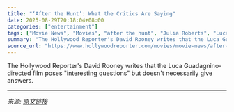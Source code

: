```yaml
---
title: "‘After the Hunt’: What the Critics Are Saying"
date: 2025-08-29T20:18:04+08:00
categories: ["entertainment"]
tags: ["Movie News", "Movies", "after the hunt", "Julia Roberts", "Luca Guadagnino", "Venice Reviews"]
summary: "The Hollywood Reporter's David Rooney writes that the Luca Guadagnino-directed film poses \"interesting questions\" but doesn't necessarily give answers."
source_url: "https://www.hollywoodreporter.com/movies/movie-news/after-the-hunt-what-the-critics-are-saying-1236357117/"
---
```


The Hollywood Reporter's David Rooney writes that the Luca Guadagnino-directed film poses "interesting questions" but doesn't necessarily give answers.

---

*来源: [原文链接](https://www.hollywoodreporter.com/movies/movie-news/after-the-hunt-what-the-critics-are-saying-1236357117/)*
